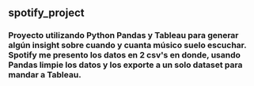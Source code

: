 ## spotify_project
### Proyecto utilizando Python Pandas y Tableau para generar algún insight sobre cuando y cuanta músico suelo escuchar. Spotify me presento los datos en 2 csv's en donde, usando Pandas limpie los datos y los exporte a un solo dataset para mandar a Tableau. 
